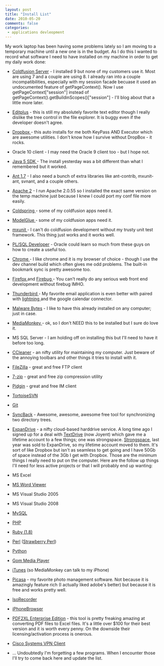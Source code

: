 ```yaml
---
layout: post
title: "Install List"
date: 2010-05-20
comments: false
categories:
 - applications devleopment
---
```

My work laptop has been having some problems lately so I am moving to a
temporary machine until a new one is in the budget. As I do this I wanted to
record what software I need to have installed on my machine in order to get my
daily work done:  
  

  * [Coldfusion Server](http://www.adobe.com/products/coldfusion/) \- I installed 9 but none of my customers use it. Most are using 7 and a couple are using 8. I already ran into a couple incompatibilities, especially with my session facade becuase it used an undocumented feature of getPageContext(). Now I use getPageContext["session"] instead of getPageContext().getBuildinScopes()["session"] - I'll blog about that a little more later.  

  * [Editplus](http://editplus.com/) \- this is still my absolutely favorite text editor though I really dislike the tree control in the file explorer. It is buggy even if the developer doesn't agree.
  * [Dropbox ](https://www.dropbox.com/referrals/NTE0MzQzMTk)\- this auto installs for me both KeyPass AND Executor which are awesome utilities. I don't know how I survive without DropBox - it rocks.
  * Oracle 10 client - I may need the Oracle 9 client too - but I hope not.
  * [Java 5 SDK ](http://java.sun.com/javase/downloads/index_jdk5.jsp)\- The install yesterday was a bit different than what I remembered but it worked.
  * [Ant 1.7](http://ant.apache.org/bindownload.cgi) \- I also need a bunch of extra libraries like ant-contrib, mxunit-ant, svnant, and a couple others.
  * [Apache 2](http://httpd.apache.org/) \- I run Apache 2.0.55 so I installed the exact same version on the temp machine just because I knew I could port my conf file more easily.
  * [Coldspring ](http://www.coldspringframework.org/)\- some of my coldfusion apps need it.
  * [ModelGlue ](http://model-glue.com/)\- some of my coldfusion apps need it.
  * [mxunit ](http://www.mxunit.org/)\- I can't do coldfusion development without my trusty unit test framework. This thing just works and it works well.
  * [PL/SQL Developer](http://www.allroundautomations.com/plsqldev.html) \- Oracle could learn so much from these guys on how to create a useful too.
  * [Chrome ](http://www.chromium.org/getting-involved/dev-channel)\- I like chrome and it is my browser of choice - though I use the dev channel build which often gives me odd problems. The built-in bookmark sync is pretty awesome too.  

  * [Firefox ](http://www.mozilla.com/en-US/firefox/personal.html)and [Firebug ](http://getfirebug.com/)\- You can't really do any serious web front end development without firebug IMHO.
  * [Thunderbird ](http://www.mozillamessaging.com/en-US/thunderbird/)\- My favorite email application is even better with paired with [lightning ](http://www.mozilla.org/projects/calendar/)and the google calendar connector.
  * [Malware Bytes](http://www.malwarebytes.org/) \- I like to have this already installed on any computer; just in case.
  * [MediaMonkey ](http://www.mediamonkey.com/)\- ok, so I don't NEED this to be installed but I sure do love it.   

  * MS SQL Server - I am holding off on installing this but I'll need to have it before too long.
  * [CCleaner](http://www.piriform.com/ccleaner) \- an nifty utility for maintaining my computer. Just beware of the annoying toolbars and other things it tries to install with it.
  * [FileZilla](http://filezilla-project.org/) \- great and free FTP client
  * [7-zip](http://www.7-zip.org/) \- great and free zip compression utility
  * [Pidgin](http://www.pidgin.im/) \- great and free IM client
  * [TortoiseSVN](http://tortoisesvn.tigris.org/)
  * [Git](http://git-scm.com/)
  * [SyncBack](http://www.2brightsparks.com/downloads.html) \- Awesome, awesome, awesome free tool for synchronizing two directory trees.   

  * [ExpanDrive](http://www.expandrive.com/windows) \- a nifty cloud-based harddrive service. A long time ago I signed up for a deal with [TextDrive](http://www.joyent.com/) (now Joyent) which gave me a lifetime account to a few things; one was strongspace. [Strongspace](http://www.strongspace.com), last year was sold to ExpanDrive, so my lifetime account moved to them. It's sort of like Dropbox but isn't as seamless to get going and I have 50Gb of space instead of the 3Gb I get with Dropbox.
Those are the minimum things I really need to put on the computer. Here are
the follow up things I'll need for less active projects or that I will
probably end up wanting:  

  * MS Excel
  * [MS Word Viewer](http://www.microsoft.com/downloads/details.aspx?FamilyID=3657ce88-7cfa-457a-9aec-f4f827f20cac&displaylang=en)
  * MS Visual Studio 2005
  * MS Visual Studio 2008
  * [MySQL](http://www.mysql.com/)
  * [PHP ](http://php.net/)  

  * [Ruby (1.8)](http://www.ruby-lang.org/en/)  

  * [Perl](http://www.perl.org/) ([Strawberry Perl](http://strawberryperl.com/))  

  * [Python](http://www.python.org/)
  * [Gom Media Player](http://www.gomlab.com/eng/)
  * [iTunes](http://www.apple.com/itunes/) (so MediaMonkey can talk to my iPhone)
  * [Picasa](http://picasa.google.com/) \- my favorite photo management software. Not because it is amazingly feature rich (I actually liked adobe's better) but because it is free and works pretty well.
  * [IsoRecorder](http://isorecorder.alexfeinman.com/isorecorder.htm)
  * [iPhoneBrowser](http://code.google.com/p/iphonebrowser/)
  * [PDF2XL Enterprise Edition](http://www.cogniview.com/pdf2xl-enterprise.php) \- this tool is pretty freaking amazing at converting PDF files to Excel files. It's a little over $100 for their best version and it is worth every penny. On the downside their licensing/activation process is onerous.  

  * [Cisco Systems VPN Client](http://www.cisco.com/en/US/products/sw/secursw/ps2308/)
  * ...
Undoubtedly I'm forgetting a few programs. When I encounter those I'll try to
come back here and update the list.


